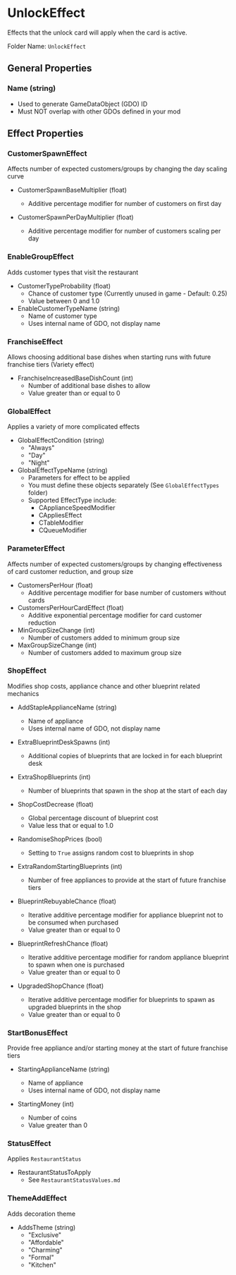 # UnlockEffect

Effects that the unlock card will apply when the card is active.

Folder Name: `UnlockEffect`

## General Properties

### Name (string)

* Used to generate GameDataObject (GDO) ID
* Must NOT overlap with other GDOs defined in your mod

## Effect Properties

### CustomerSpawnEffect

Affects number of expected customers/groups by changing the day scaling curve

* CustomerSpawnBaseMultiplier (float)
  * Additive percentage modifier for number of customers on first day

* CustomerSpawnPerDayMultiplier (float)
  * Additive percentage modifier for number of customers scaling per day

### EnableGroupEffect

Adds customer types that visit the restaurant

* CustomerTypeProbability (float)
  * Chance of customer type (Currently unused in game - Default: 0.25)
  * Value between 0 and 1.0
* EnableCustomerTypeName (string)
  * Name of customer type
  * Uses internal name of GDO, not display name

### FranchiseEffect

Allows choosing additional base dishes when starting runs with future franchise tiers (Variety effect)

* FranchiseIncreasedBaseDishCount (int)
  * Number of additional base dishes to allow
  * Value greater than or equal to 0

### GlobalEffect

Applies a variety of more complicated effects

* GlobalEffectCondition (string)
  * "Always"
  * "Day"
  * "Night"
* GlobalEffectTypeName (string)
  * Parameters for effect to be applied
  * You must define these objects separately (See `GlobalEffectTypes` folder)
  * Supported EffectType include:
    * CApplianceSpeedModifier
    * CAppliesEffect
    * CTableModifier
    * CQueueModifier

### ParameterEffect

Affects number of expected customers/groups by changing effectiveness of card customer reduction, and group size

* CustomersPerHour (float)
  * Additive percentage modifier for base number of customers without cards
* CustomersPerHourCardEffect (float)
  * Additive exponential percentage modifier for card customer reduction
* MinGroupSizeChange (int)
  * Number of customers added to minimum group size
* MaxGroupSizeChange (int)
  * Number of customers added to maximum group size

### ShopEffect

Modifies shop costs, appliance chance and other blueprint related mechanics

* AddStapleApplianceName (string)
  * Name of appliance
  * Uses internal name of GDO, not display name

* ExtraBlueprintDeskSpawns (int)
  * Additional copies of blueprints that are locked in for each blueprint desk

* ExtraShopBlueprints (int)
  * Number of blueprints that spawn in the shop at the start of each day

* ShopCostDecrease (float)
  * Global percentage discount of blueprint cost
  * Value less that or equal to 1.0
  
* RandomiseShopPrices (bool)
  * Setting to `True` assigns random cost to blueprints in shop

* ExtraRandomStartingBlueprints (int)
  * Number of free appliances to provide at the start of future franchise tiers

* BlueprintRebuyableChance (float)
  * Iterative additive percentage modifier for appliance blueprint not to be consumed when purchased
  * Value greater than or equal to 0

* BlueprintRefreshChance (float)
  * Iterative additive percentage modifier for random appliance blueprint to spawn when one is purchased
  * Value greater than or equal to 0

* UpgradedShopChance (float)
  * Iterative additive percentage modifier for blueprints to spawn as upgraded blueprints in the shop
  * Value greater than or equal to 0

### StartBonusEffect

Provide free appliance and/or starting money at the start of future franchise tiers

* StartingApplianceName (string)
  * Name of appliance
  * Uses internal name of GDO, not display name
  
* StartingMoney (int)
  * Number of coins
  * Value greater than 0

### StatusEffect

Applies `RestaurantStatus`

* RestaurantStatusToApply
  * See `RestaurantStatusValues.md`

### ThemeAddEffect

Adds decoration theme

* AddsTheme (string)
  * "Exclusive"
  * "Affordable"
  * "Charming"
  * "Formal"
  * "Kitchen"
